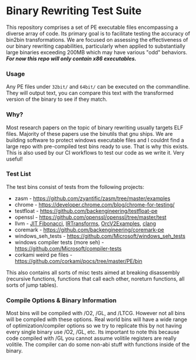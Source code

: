 # Binary Rewriting Test Suite

This repository comprises a set of PE executable files encompassing a diverse array of code. Its primary goal is to facilitate testing the accuracy of bin2bin transformations. We are focused on assessing the effectiveness of our binary rewriting capabilities, particularly when applied to substantially large binaries exceeding 200MB which may have various "odd" behaviors. ***For now this repo will only contain x86 executables.***

### Usage 

Any PE files under `32bit/` and `64bit/` can be executed on the commandline. They will output text, you can compare this text with the transformed version of the binary to see if they match.

### Why?

Most research papers on the topic of binary rewriting usually targets ELF files. Majority of these papers use the binutils that gnu ships. We are building software to protect windows executable files and I couldnt find a large repo with pre-compiled test bins ready to use. That is why this exists. This is also used by our CI workflows to test our code as we write it. Very useful!

### Test List

The test bins consist of tests from the following projects:

- zasm - https://github.com/zyantific/zasm/tree/master/examples
- chrome - https://developer.chrome.com/blog/chrome-for-testing/
- testfloat - https://github.com/backengineering/testfloat-pe
- openssl - https://github.com/openssl/openssl/tree/master/test
- llvm - [JIT Fibonacci](https://github.com/llvm/llvm-project/tree/main/llvm/examples/Fibonacci), [IRTransforms](https://github.com/llvm/llvm-project/tree/main/llvm/examples/IRTransforms), [OrcV2Examples](https://github.com/llvm/llvm-project/tree/main/llvm/examples/OrcV2Examples), [clang](https://clang.llvm.org/docs/UsersManual.html)
- coremark - https://github.com/backengineering/coremark-pe
- windows_seh_tests - https://github.com/Microsoft/windows_seh_tests
- windows compiler tests (more seh) - https://github.com/Microsoft/compiler-tests
- corkami weird pe files - https://github.com/corkami/pocs/tree/master/PE/bin

This also contains all sorts of misc tests aimed at breaking disassembly (recursive functions, functions that call each other, noreturn functions, all sorts of jump tables).

### Compile Options & Binary Information

Most bins will be compiled with /O2, /GL, and /LTCG. However not all bins will be compiled with these options. Real world bins will have a wide range of optimization/compiler options so we try to replicate this by not having every single binary use /O2, /GL, etc. Its important to note this because code compiled with /GL you cannot assume volitile registers are really volitile. The compiler can do some non-abi stuff with functions inside of the binary.
